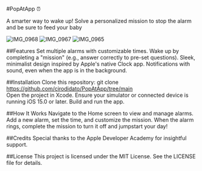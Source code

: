 #PopAtApp ⏰

A smarter way to wake up! Solve a personalized mission to stop the alarm and be sure to feed your baby

![IMG_0968](https://github.com/user-attachments/assets/91f83b6b-8740-4dff-a2fe-8684c57233d4)
![IMG_0967](https://github.com/user-attachments/assets/a1dda581-3f6b-47f6-92c7-f95bdc9d1c93)
![IMG_0965](https://github.com/user-attachments/assets/cfd82a96-ad2c-450b-a4f6-bb87b96d8022)


##Features
Set multiple alarms with customizable times.
Wake up by completing a "mission" (e.g., answer correctly to pre-set questions).
Sleek, minimalist design inspired by Apple's native Clock app.
Notifications with sound, even when the app is in the background.

##Installation
Clone this repository:
git clone <https://github.com/cirodidato/PopAtApp/tree/main>  
Open the project in Xcode.
Ensure your simulator or connected device is running iOS 15.0 or later.
Build and run the app.

##How It Works
Navigate to the Home screen to view and manage alarms.
Add a new alarm, set the time, and customize the mission.
When the alarm rings, complete the mission to turn it off and jumpstart your day!

##Credits
Special thanks to the Apple Developer Academy for insightful support.

##License
This project is licensed under the MIT License. See the LICENSE file for details.
